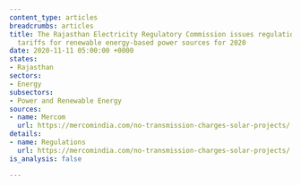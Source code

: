 ```yaml
---
content_type: articles
breadcrumbs: articles
title: The Rajasthan Electricity Regulatory Commission issues regulations for determining
  tariffs for renewable energy-based power sources for 2020
date: 2020-11-11 05:00:00 +0000
states:
- Rajasthan
sectors:
- Energy
subsectors:
- Power and Renewable Energy
sources:
- name: Mercom
  url: https://mercomindia.com/no-transmission-charges-solar-projects/
details:
- name: Regulations
  url: https://mercomindia.com/no-transmission-charges-solar-projects/
is_analysis: false

---
```

